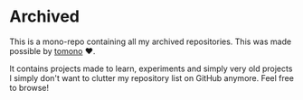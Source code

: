 # Archived

This is a mono-repo containing all my archived repositories. This was made possible by [tomono](https://github.com/hraban/tomono) :heart:.

It contains projects made to learn, experiments and simply very old projects I simply don't want to clutter my repository list on GitHub anymore. Feel free to browse!